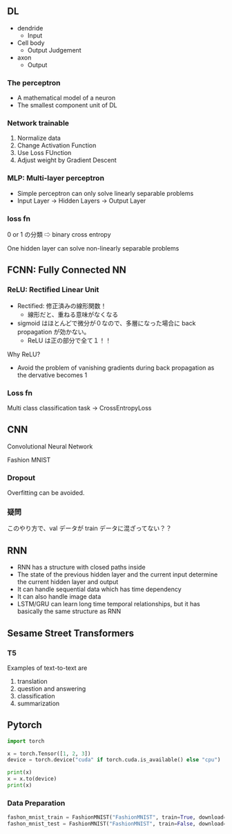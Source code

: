 ## DL
- dendride
    - Input
- Cell body
    - Output Judgement
- axon
    - Output

### The perceptron
- A mathematical model of a neuron
- The smallest component unit of DL

### Network trainable
1. Normalize data
2. Change Activation Function
3. Use Loss FUnction
4. Adjust weight by Gradient Descent


### MLP: Multi-layer perceptron
- Simple perceptron can only solve linearly separable problems
- Input Layer -> Hidden Layers -> Output Layer

### loss fn
0 or 1 の分類 ⇨ binary cross entropy

One hidden layer can solve non-linearly separable problems


## FCNN: Fully Connected NN

### ReLU: Rectified Linear Unit
- Rectified: 修正済みの線形関数！
    - 線形だと、重ねる意味がなくなる
- sigmoid はほとんどで微分が０なので、多層になった場合に back propagation が効かない。
    - ReLU は正の部分で全て１！！

Why ReLU?

- Avoid the problem of vanishing gradients during back propagation as the dervative becomes 1


### Loss fn
Multi class classification task -> CrossEntropyLoss


## CNN
Convolutional Neural Network

Fashion MNIST

### Dropout
Overfitting can be avoided.

### 疑問
このやり方で、val データが train データに混ざってない？？


## RNN
- RNN has a structure with closed paths inside
- The state of the previous hidden layer and the current input determine the current hidden layer and output
- It can handle sequential data which has time dependency
- It can also handle image data
- LSTM/GRU can learn long time temporal relationships, but it has basically the same structure as RNN


## Sesame Street Transformers

### T5
Examples of text-to-text are

1. translation
1. question and answering
1. classification
1. summarization



## Pytorch

``` python
import torch

x = torch.Tensor([1, 2, 3])
device = torch.device("cuda" if torch.cuda.is_available() else "cpu")

print(x)
x = x.to(device)
print(x)
```

### Data Preparation
``` python
fashon_mnist_train = FashionMNIST("FashionMNIST", train=True, download=True, transform=transforms.ToTensor())
fashon_mnist_test = FashionMNIST("FashionMNIST", train=False, download=True, transform=transforms.ToTensor())
```

